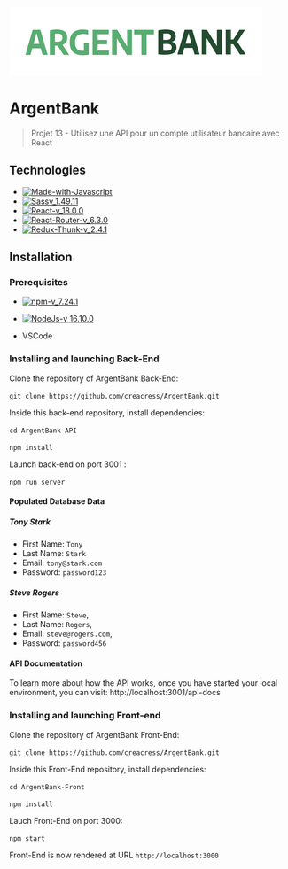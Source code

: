 ![logo-du-projet](https://raw.githubusercontent.com/CathelineOnceUponATime/CathelineGrappin_13_04042022-Front/main/src/assets/argentBankLogo.png)

# ArgentBank
> Projet 13 - Utilisez une API pour un compte utilisateur bancaire avec React

## Technologies

- [![Made-with-Javascript](https://img.shields.io/badge/Made%20with-Javascript-green)](https://developer.mozilla.org/fr/docs/Web/JavaScript)
- [![Sassv_1.49.11](https://img.shields.io/badge/Sass-v_1.49.11-ff69b4)](https://sass-lang.com/)
- [![React-v_18.0.0](https://img.shields.io/badge/React-v_18.0.0-blue)](https://fr.reactjs.org/)
- [![React-Router-v_6.3.0](https://img.shields.io/badge/React_Router-v_6.3.0-yellow)](https://reactrouter.com/docs/en/v6)
- [![Redux-Thunk-v_2.4.1](https://img.shields.io/badge/Redux_Thunk-v_2.4.1-red)](https://github.com/reduxjs/redux-thunk)

## Installation

### Prerequisites

- [![npm-v_7.24.1](https://img.shields.io/badge/npm-v_7.24.1-orange)](https://docs.npmjs.com/)
- [![NodeJs-v_16.10.0](https://img.shields.io/badge/NodeJs-v_16.10.0-red)](https://nodejs.org/en/docs/)

- VSCode

### Installing and launching Back-End

Clone the repository of ArgentBank Back-End:

`git clone https://github.com/creacress/ArgentBank.git`

Inside this back-end repository, install dependencies:

`cd ArgentBank-API`

`npm install`

Launch back-end on port 3001 :

`npm run server`

#### Populated Database Data

##### Tony Stark

- First Name: `Tony`
- Last Name: `Stark`
- Email: `tony@stark.com`
- Password: `password123`

##### Steve Rogers

- First Name: `Steve`,
- Last Name: `Rogers`,
- Email: `steve@rogers.com`,
- Password: `password456`

#### API Documentation

To learn more about how the API works, once you have started your local environment, you can visit: http://localhost:3001/api-docs

### Installing and launching Front-end

Clone the repository of ArgentBank Front-End:

`git clone https://github.com/creacress/ArgentBank.git `

Inside this Front-End repository, install dependencies:

`cd ArgentBank-Front`

`npm install`

Lauch Front-End on port 3000:

`npm start`

Front-End is now rendered at URL `http://localhost:3000`
